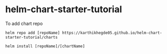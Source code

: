 # helm-chart-starter-tutorial

To add chart repo

```
helm repo add [repoName] https://karthikhegde05.github.io/helm-chart-starter-tutorial/charts

helm install [repoName]/[chartName]
```


